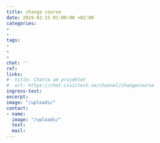 ```yaml
---
title: change course
date: 2019-02-15 01:00:00 +02:00
categories:
-
-
tags:
-
-
-
chat: ''
ref:
links:
#- title: Chatta om projektet
#  url: https://chat.civictech.se/channel/changecourse
ingress-text:
excerpt:
image: "/uploads/"
contact:
- name:
  image: "/uploads/"
  text:
  mail:
---
```

